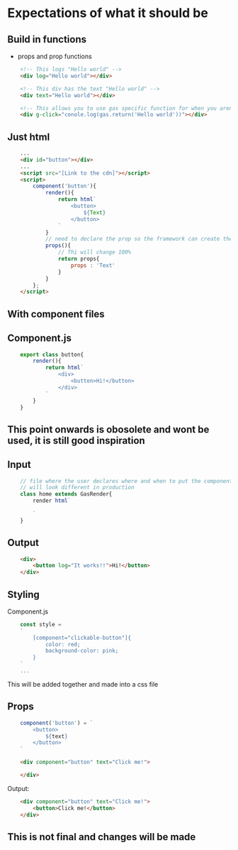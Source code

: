 # Expectations of what it should be

## Build in functions

- props and prop functions

```html
    <!-- This logs "Hello world" -->
    <div log="Hello world"></div>

    <!-- This div has the text "Hello world" -->
    <div text="Hello world"></div>

    <!-- This allows you to use gas specific function for when you arent using a CDN, This logs "Hello world" -->
    <div g-click="conole.log(gas.return('Hello world'))"></div>
```

## Just html

```html
    ...
    <div id="button"></div>
    ...
    <script src="[Link to the cdn]"></script>
    <script>
        component('button'){
            render(){
                return html`
                    <button>
                        ${Text}
                    </button>
                `
            }
            // need to declare the prop so the framework can create the variable and obtain the value from the html
            props(){
                // Thi will change 100%
                return props{
                    props : 'Text'
                }
            }
        };
    </script>
```

## With component files

## Component.js

```js
    export class button{
        render(){
            return html`
                <div>   
                    <button>Hi!</button>
                </div>
            `
        }
    }
```


## This point onwards is obosolete and wont be used, it is still good inspiration
## Input

``` js
    // file where the user declares where and when to put the components in the html
    // will look different in production
    class home extends GasRender{
        render html`
            
        `
    }
```

## Output

```html
    <div>
        <button log="It works!!">Hi!</button>
    </div>
```

## Styling

Component.js

```js
    const style = 
    `
        [component="clickable-button"]{
            color: red;
            background-color: pink;
        }
    `
    ...
```

This will be added together and made into a css file

## Props

```js
    component('button') = `
        <button>
            ${text}
        </button>
    `
```

```html
    <div component="button" text="Click me!">

    </div>
```

Output:

```html
    <div component="button" text="Click me!">
        <button>Click me!</button>
    </div>
```

## This is not final and changes will be made
